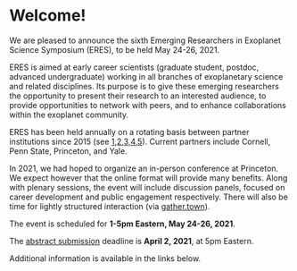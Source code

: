# Welcome!

We are pleased to announce the sixth Emerging Researchers in Exoplanet
Science Symposium (ERES), to be held May 24-26, 2021.

ERES is aimed at early career scientists (graduate student, postdoc, advanced
undergraduate) working in all branches of exoplanetary science and related
disciplines. Its purpose is to give these emerging researchers the opportunity
to present their research to an interested audience, to provide 
opportunities to network with peers, and to enhance collaborations within the
exoplanet community.

ERES has been held annually on a rotating basis between partner institutions
since 2015 (see
[1](http://eres2014.github.io/),[2](https://exoplanets.psu.edu/eres-2016/),[3](http://eres-yale.science/2017/),[4](https://sites.psu.edu/eres2018/),[5](http://eres.astro.cornell.edu/)).
Current partners include Cornell, Penn State, Princeton, and Yale. 

In 2021, we had hoped to organize an in-person conference at Princeton. We
expect however that the online format will provide many benefits.  Along with
plenary sessions, the event will include discussion panels, focused on career
development and public engagement respectively.  There will also be time for
lightly structured interaction (via [gather.town](https://gather.town)).

The event is scheduled for **1-5pm Eastern, May 24-26, 2021**.

The [abstract submission](https://eres2021.com/register/) deadline is **April
2, 2021**, at 5pm Eastern.

Additional information is available in the links below.

